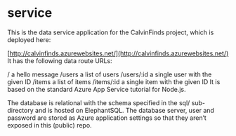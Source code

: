 # service

This is the data service application for the CalvinFinds project, which is deployed here:

[http://calvinfinds.azurewebsites.net/](http://calvinfinds.azurewebsites.net/)
It has the following data route URLs:

/ a hello message
/users a list of users
/users/:id a single user with the given ID
/items a list of items
/items/:id a single item with the given ID
It is based on the standard Azure App Service tutorial for Node.js.

The database is relational with the schema specified in the sql/ sub-directory and is hosted on ElephantSQL. The database server, user and password are stored as Azure application settings so that they aren’t exposed in this (public) repo.
